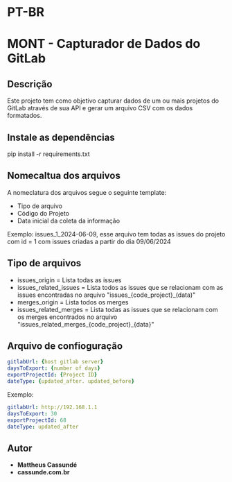 
# PT-BR

# MONT - Capturador de Dados do GitLab

## Descrição
Este projeto tem como objetivo capturar dados de um ou mais projetos do GitLab através de sua API e gerar um arquivo CSV com os dados formatados.

## Instale as dependências
pip install -r requirements.txt

## Nomecaltua dos arquivos

A nomeclatura dos arquivos segue o seguinte template:
- Tipo de arquivo
- Código do Projeto
- Data inicial da coleta da informação

Exemplo: issues_1_2024-06-09, esse arquivo tem todas as issues do projeto com id = 1 com issues criadas a partir do dia 09/06/2024

## Tipo de arquivos

- issues_origin = Lista todas as issues
- issues_related_issues = Lista todos as issues que se relacionam com as issues encontradas no arquivo "issues_{code_project}_(data)" 
- merges_origin = Lista todos os merges
- issues_related_merges = Lista todas as issues que se relacionam com os merges encontrados no arquivo  "issues_related_merges_{code_project}_{data}"

## Arquivo de confioguração

```yml
gitlabUrl: {host gitlab server}
daysToExport: {number of days}
exportProjectId: {Project ID}
dateType: {updated_after. updated_before}
```


Exemplo:

```yml
gitlabUrl: http://192.168.1.1
daysToExport: 30
exportProjectId: 68
dateType: updated_after
```


## Autor
* **Mattheus Cassundé**
* **cassunde.com.br**